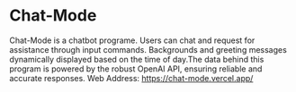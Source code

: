# Chat-Mode
Chat-Mode is a chatbot programe. Users can chat and request for assistance through input commands. Backgrounds and greeting messages dynamically displayed based on the time of day.The data behind this program is powered by the robust OpenAI API, ensuring reliable and accurate responses.
Web Address: https://chat-mode.vercel.app/
